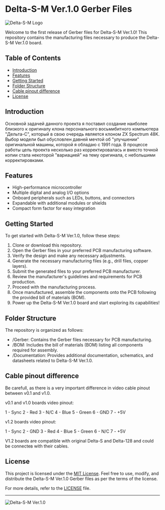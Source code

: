 # Delta-S-M Ver.1.0 Gerber Files

![Delta-S-M Logo](https://example.com/logo.png)

Welcome to the first release of Gerber files for Delta-S-M Ver.1.0! This repository contains the manufacturing files necessary to produce the Delta-S-M Ver.1.0 board.

## Table of Contents
- [Introduction](#introduction)
- [Features](#features)
- [Getting Started](#getting-started)
- [Folder Structure](#folder-structure)
- [Cable pinout difference](#cable-pinout-difference)
- [License](#license)

## Introduction
Основной задачей данного проекта я поставил создание наиболее близкого к оригиналу клона персонального восьмибитного компьютера "Дельта-С", который в свою очередь является клоном ZX Spectrum 48K. Выбор модели был обусловлен давней мечтой об "улучшении" оригинальной машины, которой я обладаю с 1991 года. В процессе работы цель проекта несколько раз корректировалась и вместо точной копии стала некоторой "вариацией" на тему оригинала, с небольшими корректировками.

## Features
- High-performance microcontroller
- Multiple digital and analog I/O options
- Onboard peripherals such as LEDs, buttons, and connectors
- Expandable with additional modules or shields
- Compact form factor for easy integration

## Getting Started
To get started with Delta-S-M Ver.1.0, follow these steps:
1. Clone or download this repository.
2. Open the Gerber files in your preferred PCB manufacturing software.
3. Verify the design and make any necessary adjustments.
4. Generate the necessary manufacturing files (e.g., drill files, copper layers).
5. Submit the generated files to your preferred PCB manufacturer.
6. Review the manufacturer's guidelines and requirements for PCB production.
7. Proceed with the manufacturing process.
8. Once manufactured, assemble the components onto the PCB following the provided bill of materials (BOM).
9. Power up the Delta-S-M Ver.1.0 board and start exploring its capabilities!

## Folder Structure
The repository is organized as follows:
- /Gerber: Contains the Gerber files necessary for PCB manufacturing.
- /BOM: Includes the bill of materials (BOM) listing all components required for assembly.
- /Documentation: Provides additional documentation, schematics, and datasheets related to Delta-S-M Ver.1.0.

## Cable pinout difference

Be carefull, as there is a very important difference in video cable pinout between v0.1 and v1.0.

v0.1 and v1.0 boards video pinout:

1 - Sync
2 - Red
3 - N/C
4 - Blue
5 - Green
6 - GND
7 - +5V

v1.2 boards video pinout:

1 - Sync
2 - GND
3 - Red
4 - Blue
5 - Green
6 - N/C
7 - +5V

V1.2 boards are compatible with original Delta-S and Delta-128 and could be connecteв with their cables.



## License
This project is licensed under the [MIT License](LICENSE). Feel free to use, modify, and distribute the Delta-S-M Ver.1.0 Gerber files as per the terms of the license.

For more details, refer to the [LICENSE](LICENSE) file.

---



![Delta-S-M Ver.1.0](https://example.com/board.png)
